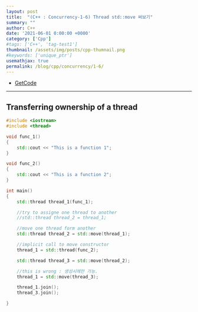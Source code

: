 ```yaml
---
layout: post
title:  "(C++ : Concurrency-1-6) Thread std::move 써보기"
summary: ""
author: C++
date: '2021-06-01 0:00:00 +0000'
category: ['Cpp']
#tags: ['C++', 'tag-test1']
thumbnail: /assets/img/posts/cpp-thumnail.png
#keywords: ['unique_ptr']
usemathjax: true
permalink: /blog/cpp/concurrency/1-6/
---
```


* [GetCode](https://github.com/EasyCoding-7/cpp_concurrency_masterclass)

---

## Transferring ownership of a thread

```cpp
#include <iostream>
#include <thread>

void func_1()
{
	std::cout << "This is a function 1";
}

void func_2()
{
	std::cout << "This is a function 2";
}

int main()
{
	std::thread thread_1(func_1);

	//try to assigne one thread to another
	//std::thread thread_2 = thread_1;  

	//move one thread form another
	std::thread thread_2 = std::move(thread_1);

	//implicit call to move constructor
	thread_1 = std::thread(func_2);

	std::thread thread_3 = std::move(thread_2);

	//this is wrong : 생성시에만 가능.
	thread_1 = std::move(thread_3);

	thread_1.join();
	thread_3.join();

}
```

